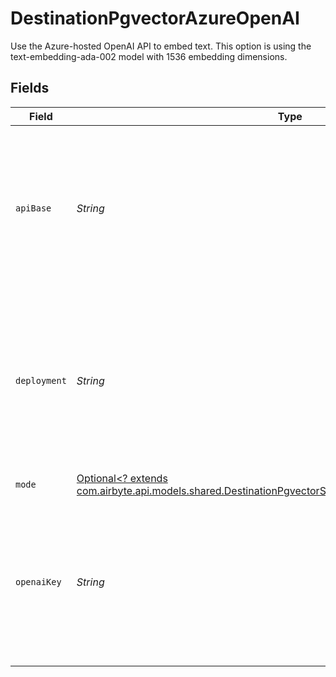 # DestinationPgvectorAzureOpenAI

Use the Azure-hosted OpenAI API to embed text. This option is using the text-embedding-ada-002 model with 1536 embedding dimensions.


## Fields

| Field                                                                                                                                                                         | Type                                                                                                                                                                          | Required                                                                                                                                                                      | Description                                                                                                                                                                   | Example                                                                                                                                                                       |
| ----------------------------------------------------------------------------------------------------------------------------------------------------------------------------- | ----------------------------------------------------------------------------------------------------------------------------------------------------------------------------- | ----------------------------------------------------------------------------------------------------------------------------------------------------------------------------- | ----------------------------------------------------------------------------------------------------------------------------------------------------------------------------- | ----------------------------------------------------------------------------------------------------------------------------------------------------------------------------- |
| `apiBase`                                                                                                                                                                     | *String*                                                                                                                                                                      | :heavy_check_mark:                                                                                                                                                            | The base URL for your Azure OpenAI resource.  You can find this in the Azure portal under your Azure OpenAI resource                                                          | https://your-resource-name.openai.azure.com                                                                                                                                   |
| `deployment`                                                                                                                                                                  | *String*                                                                                                                                                                      | :heavy_check_mark:                                                                                                                                                            | The deployment for your Azure OpenAI resource.  You can find this in the Azure portal under your Azure OpenAI resource                                                        | your-resource-name                                                                                                                                                            |
| `mode`                                                                                                                                                                        | [Optional<? extends com.airbyte.api.models.shared.DestinationPgvectorSchemasEmbeddingEmbeddingMode>](../../models/shared/DestinationPgvectorSchemasEmbeddingEmbeddingMode.md) | :heavy_minus_sign:                                                                                                                                                            | N/A                                                                                                                                                                           |                                                                                                                                                                               |
| `openaiKey`                                                                                                                                                                   | *String*                                                                                                                                                                      | :heavy_check_mark:                                                                                                                                                            | The API key for your Azure OpenAI resource.  You can find this in the Azure portal under your Azure OpenAI resource                                                           |                                                                                                                                                                               |